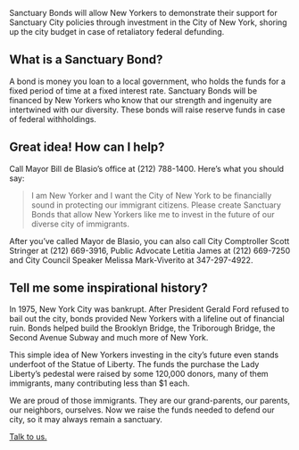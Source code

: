 Sanctuary Bonds will allow New Yorkers to demonstrate their support for Sanctuary City policies through investment in the City of New York, shoring up the city budget in case of retaliatory federal defunding.

## What is a Sanctuary Bond?

A bond is money you loan to a local government, who holds the funds for a fixed period of time at a fixed interest rate. Sanctuary Bonds will be financed by New Yorkers who know that our strength and ingenuity are intertwined with our diversity. These bonds will raise reserve funds in case of federal withholdings.

## Great idea! How can I help?

Call Mayor Bill de Blasio’s office at (212) 788-1400. Here’s what you should say:

>I am New Yorker and I want the City of New York to be financially sound in protecting our immigrant citizens. Please create Sanctuary Bonds that allow New Yorkers like me to invest in the future of our diverse city of immigrants.

After you’ve called Mayor de Blasio, you can also call City Comptroller Scott Stringer at (212) 669-3916, Public Advocate Letitia James at (212) 669-7250 and City Council Speaker Melissa Mark-Viverito at 347-297-4922.

##  Tell me some inspirational history?

In 1975, New York City was bankrupt. After President Gerald Ford refused to bail out the city, bonds provided New Yorkers with a lifeline out of financial ruin. Bonds helped build the Brooklyn Bridge, the Triborough Bridge, the Second Avenue Subway and much more of New York.

This simple idea of New Yorkers investing in the city’s future even stands underfoot of the Statue of Liberty. The funds the purchase the Lady Liberty’s pedestal were raised by some 120,000 donors, many of them immigrants, many contributing less than $1 each.

We are proud of those immigrants. They are our grand-parents, our parents, our neighbors, ourselves. Now we raise the funds needed to defend our city, so it may always remain a sanctuary.

[Talk to us.](mailto:sanctuarybond@gmail.com)
